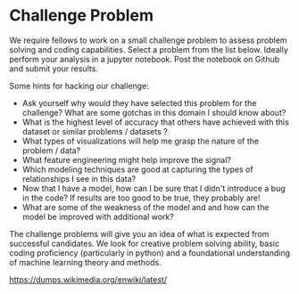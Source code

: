 # Challenge Problem

We require fellows to work on a small challenge problem to assess problem solving and coding capabilities. Select a problem from the list below.  Ideally perform your analysis in a jupyter notebook.  Post the notebook on Github and submit your results.

Some hints for hacking our challenge:
* Ask yourself why would they have selected this problem for the challenge? What are some gotchas in this domain I should know about?
* What is the highest level of accuracy that others have achieved with this dataset or similar problems / datasets ?
* What types of visualizations will help me grasp the nature of the problem / data?
* What feature engineering might help improve the signal?
* Which modeling techniques are good at capturing the types of relationships I see in this data?
* Now that I have a model, how can I be sure that I didn't introduce a bug in the code? If results are too good to be true, they probably are!
* What are some of the weakness of the model and and how can the model be improved with additional work?

The challenge problems will give you an idea of what is expected from successful candidates. We look for creative problem solving ability, basic coding proficiency (particularly in python) and a foundational understanding of machine learning theory and methods.

https://dumps.wikimedia.org/enwiki/latest/
